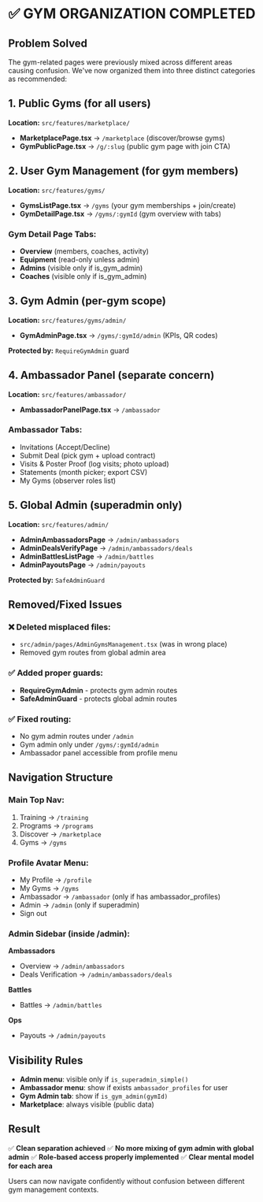 # ✅ GYM ORGANIZATION COMPLETED

## Problem Solved
The gym-related pages were previously mixed across different areas causing confusion. We've now organized them into three distinct categories as recommended:

## 1. Public Gyms (for all users)
**Location:** `src/features/marketplace/`
- **MarketplacePage.tsx** → `/marketplace` (discover/browse gyms)
- **GymPublicPage.tsx** → `/g/:slug` (public gym page with join CTA)

## 2. User Gym Management (for gym members)
**Location:** `src/features/gyms/`
- **GymsListPage.tsx** → `/gyms` (your gym memberships + join/create)
- **GymDetailPage.tsx** → `/gyms/:gymId` (gym overview with tabs)

### Gym Detail Page Tabs:
- **Overview** (members, coaches, activity)
- **Equipment** (read-only unless admin)
- **Admins** (visible only if is_gym_admin)
- **Coaches** (visible only if is_gym_admin)

## 3. Gym Admin (per-gym scope)
**Location:** `src/features/gyms/admin/`
- **GymAdminPage.tsx** → `/gyms/:gymId/admin` (KPIs, QR codes)

**Protected by:** `RequireGymAdmin` guard

## 4. Ambassador Panel (separate concern)
**Location:** `src/features/ambassador/`
- **AmbassadorPanelPage.tsx** → `/ambassador`

### Ambassador Tabs:
- Invitations (Accept/Decline)
- Submit Deal (pick gym + upload contract)
- Visits & Poster Proof (log visits; photo upload)
- Statements (month picker; export CSV)
- My Gyms (observer roles list)

## 5. Global Admin (superadmin only)
**Location:** `src/features/admin/`
- **AdminAmbassadorsPage** → `/admin/ambassadors`
- **AdminDealsVerifyPage** → `/admin/ambassadors/deals`
- **AdminBattlesListPage** → `/admin/battles`
- **AdminPayoutsPage** → `/admin/payouts`

**Protected by:** `SafeAdminGuard`

## Removed/Fixed Issues

### ❌ Deleted misplaced files:
- `src/admin/pages/AdminGymsManagement.tsx` (was in wrong place)
- Removed gym routes from global admin area

### ✅ Added proper guards:
- **RequireGymAdmin** - protects gym admin routes
- **SafeAdminGuard** - protects global admin routes

### ✅ Fixed routing:
- No gym admin routes under `/admin` 
- Gym admin only under `/gyms/:gymId/admin`
- Ambassador panel accessible from profile menu

## Navigation Structure

### Main Top Nav:
1. Training → `/training`
2. Programs → `/programs`  
3. Discover → `/marketplace`
4. Gyms → `/gyms`

### Profile Avatar Menu:
- My Profile → `/profile`
- My Gyms → `/gyms`
- Ambassador → `/ambassador` (only if has ambassador_profiles)
- Admin → `/admin` (only if superadmin)
- Sign out

### Admin Sidebar (inside /admin):
**Ambassadors**
- Overview → `/admin/ambassadors`
- Deals Verification → `/admin/ambassadors/deals`

**Battles**
- Battles → `/admin/battles`

**Ops**
- Payouts → `/admin/payouts`

## Visibility Rules
- **Admin menu**: visible only if `is_superadmin_simple()`
- **Ambassador menu**: show if exists `ambassador_profiles` for user
- **Gym Admin tab**: show if `is_gym_admin(gymId)`
- **Marketplace**: always visible (public data)

## Result
✅ **Clean separation achieved**
✅ **No more mixing of gym admin with global admin**
✅ **Role-based access properly implemented**
✅ **Clear mental model for each area**

Users can now navigate confidently without confusion between different gym management contexts.